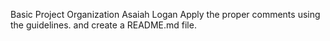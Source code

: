  Basic Project Organization
 Asaiah Logan
 Apply the proper comments using the guidelines.
 and create a README.md file.
